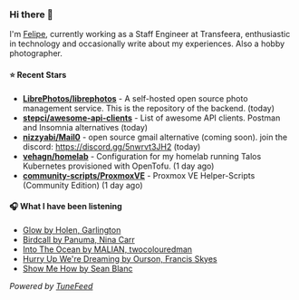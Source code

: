 ### Hi there 👋

I'm [Felipe](https://felipevm.com), currently working as a Staff Engineer at Transfeera, enthusiastic in technology and occasionally write about my experiences. Also a hobby photographer.

#### ⭐ Recent Stars
- **[LibrePhotos/librephotos](https://github.com/LibrePhotos/librephotos)** - A self-hosted open source photo management service. This is the repository of the backend. (today)
- **[stepci/awesome-api-clients](https://github.com/stepci/awesome-api-clients)** - List of awesome API clients. Postman and Insomnia alternatives (today)
- **[nizzyabi/Mail0](https://github.com/nizzyabi/Mail0)** - open source gmail alternative (coming soon). join the discord: https://discord.gg/5nwrvt3JH2 (today)
- **[vehagn/homelab](https://github.com/vehagn/homelab)** - Configuration for my homelab running Talos Kubernetes provisioned with OpenTofu. (1 day ago)
- **[community-scripts/ProxmoxVE](https://github.com/community-scripts/ProxmoxVE)** - Proxmox VE Helper-Scripts (Community Edition)  (1 day ago)

#### 🎧 What I have been listening
- [Glow by Holen, Garlington](https://open.spotify.com/track/0agNugvVObWqrc4TBHoe59)
- [Birdcall by Panuma, Nina Carr](https://open.spotify.com/track/4PkxMxFIt59GjRxjzi0Cik)
- [Into The Ocean by MALIAN, twocolouredman](https://open.spotify.com/track/5eY9jGygXyO5x1djxydy6e)
- [Hurry Up We&#39;re Dreaming by Ourson, Francis Skyes](https://open.spotify.com/track/3niUHZZ9CPbiJv77ERRRKs)
- [Show Me How by Sean Blanc](https://open.spotify.com/track/12dXMqsOXUtE9IBtUDSOvt)

_Powered by [TuneFeed](https://tunefeed.app?ref=github.com)_
